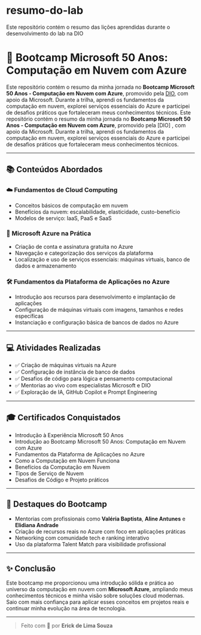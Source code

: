 # resumo-do-lab
Este repositório contém o resumo das lições aprendidas durante o desenvolvimento do lab na DIO
# 🚀 Bootcamp Microsoft 50 Anos: Computação em Nuvem com Azure

Este repositório contém o resumo da minha jornada no **Bootcamp Microsoft 50 Anos - Computação em Nuvem com Azure**, promovido pela [DIO]([https://www.dio.me/bootcamp/microsoft-50-anos-computacao-em-nuvem-com-azure](https://www.dio.me/bootcamp/microsoft-50-anos-computacao-em-nuvem-com-azure?ref=WXGX22ZC2R)), com apoio da Microsoft. Durante a trilha, aprendi os fundamentos da computação em nuvem, explorei serviços essenciais do Azure e participei de desafios práticos que fortaleceram meus conhecimentos técnicos.
Este repositório contém o resumo da minha jornada no **Bootcamp Microsoft 50 Anos - Computação em Nuvem com Azure**, promovido pela [DIO] , com apoio da Microsoft. Durante a trilha, aprendi os fundamentos da computação em nuvem, explorei serviços essenciais do Azure e participei de desafios práticos que fortaleceram meus conhecimentos técnicos.

---

## 📚 Conteúdos Abordados

### ☁️ Fundamentos de Cloud Computing
- Conceitos básicos de computação em nuvem
- Benefícios da nuvem: escalabilidade, elasticidade, custo-benefício
- Modelos de serviço: IaaS, PaaS e SaaS

### 🔧 Microsoft Azure na Prática
- Criação de conta e assinatura gratuita no Azure
- Navegação e categorização dos serviços da plataforma
- Localização e uso de serviços essenciais: máquinas virtuais, banco de dados e armazenamento

### 🛠️ Fundamentos da Plataforma de Aplicações no Azure
- Introdução aos recursos para desenvolvimento e implantação de aplicações
- Configuração de máquinas virtuais com imagens, tamanhos e redes específicas
- Instanciação e configuração básica de bancos de dados no Azure

---

## 💻 Atividades Realizadas

- ✅ Criação de máquinas virtuais na Azure
- ✅ Configuração de instância de banco de dados
- ✅ Desafios de código para lógica e pensamento computacional
- ✅ Mentorias ao vivo com especialistas Microsoft e DIO
- ✅ Exploração de IA, GitHub Copilot e Prompt Engineering

---

## 🎓 Certificados Conquistados

- Introdução à Experiência Microsoft 50 Anos  
- Introdução ao Bootcamp Microsoft 50 Anos: Computação em Nuvem com Azure  
- Fundamentos da Plataforma de Aplicações no Azure  
- Como a Computação em Nuvem Funciona  
- Benefícios da Computação em Nuvem  
- Tipos de Serviço de Nuvem  
- Desafios de Código e Projeto práticos

---

## 📍 Destaques do Bootcamp

- Mentorias com profissionais como **Valéria Baptista**, **Aline Antunes** e **Elidiana Andrade**
- Criação de recursos reais no Azure com foco em aplicações práticas
- Networking com comunidade tech e ranking interativo
- Uso da plataforma Talent Match para visibilidade profissional

---

## ✨ Conclusão

Este bootcamp me proporcionou uma introdução sólida e prática ao universo da computação em nuvem com **Microsoft Azure**, ampliando meus conhecimentos técnicos e minha visão sobre soluções cloud modernas. Saio com mais confiança para aplicar esses conceitos em projetos reais e continuar minha evolução na área de tecnologia.

---

> Feito com 💚 por **Erick de Lima Souza**
